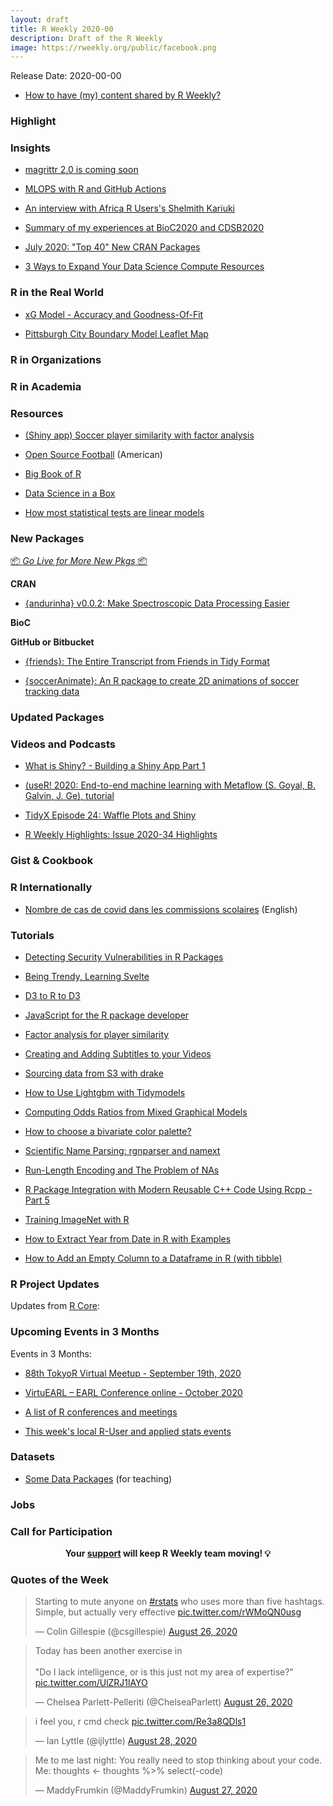 ```yaml
---
layout: draft
title: R Weekly 2020-00
description: Draft of the R Weekly
image: https://rweekly.org/public/facebook.png
---
```


Release Date: 2020-00-00

+ [How to have (my) content shared by R Weekly?](https://github.com/rweekly/rweekly.org#how-to-have-my-content-shared-by-r-weekly)


###  Highlight



### Insights

+ [magrittr 2.0 is coming soon](https://www.tidyverse.org/blog/2020/08/magrittr-2-0/)

+ [MLOPS with R and GitHub Actions](https://blog.revolutionanalytics.com/2020/08/mlops-with-r-and-github-actions.html)

+ [An interview with Africa R Users's Shelmith Kariuki](https://www.dataquest.io/blog/top-tips-for-learning-r-from-africa-rs-shelmith-kariuki/)

+ [Summary of my experiences at BioC2020 and CDSB2020](https://comunidadbioinfo.github.io/post/the_impact_of_cdsb_on_me/#.X0A5o5NKiuo)

+ [July 2020: "Top 40" New CRAN Packages](https://rviews.rstudio.com/2020/08/27/july-2020-top-40-new-cran-packages/)

+ [3 Ways to Expand Your Data Science Compute Resources](https://blog.rstudio.com/2020/08/27/expand-your-data-science-resources/)

### R in the Real World

+ [xG Model - Accuracy and Goodness-Of-Fit](https://www.thesignificantgame.com/portfolio/xg-model-accuracy-and-goodness-of-fit/)

+ [Pittsburgh City Boundary Model Leaflet Map](https://ctompkins.netlify.app/post/model-results-leaflet-map/)

###  R in Organizations



###  R in Academia



###  Resources

+ [(Shiny app) Soccer player similarity with factor analysis](https://eoinobrien.shinyapps.io/factoranalysis/)

+ [Open Source Football](https://www.opensourcefootball.com/) (American)

+ [Big Book of R](https://www.bigbookofr.com/)

+ [Data Science in a Box](https://datasciencebox.org/)

+ [How most statistical tests are linear models](https://paulvanderlaken.com/2020/08/25/how-most-statistical-tests-are-linear-models/)

###  New Packages

<p class="added-hostname"><a href="https://rweekly.org/live" target="_blank" class="externalLink">📦 <i>Go Live for More New Pkgs</i> 📦</a></p>

**CRAN**

+ [{andurinha} v0.0.2: Make Spectroscopic Data Processing Easier](https://cran.r-project.org/web/packages/andurinha/index.html)


**BioC**



**GitHub or Bitbucket**

+ [{friends}: The Entire Transcript from Friends in Tidy Format](https://github.com/EmilHvitfeldt/friends)

+ [{soccerAnimate}: An R package to create 2D animations of soccer tracking data](https://www.datofutbol.cl/soccer-animate-r-package/)


### Updated Packages



###  Videos and Podcasts

+ [What is Shiny? - Building a Shiny App Part 1](https://www.youtube.com/watch?v=Cy1YxhZd910)

+ [(useR! 2020: End-to-end machine learning with Metaflow (S. Goyal, B. Galvin, J. Ge), tutorial](https://www.youtube.com/watch?v=gtrODWCpXeo&t=769s)

+ [TidyX Episode 24: Waffle Plots and Shiny](https://www.youtube.com/watch?v=Xr4wyIne8TQ)

+ [R Weekly Highlights: Issue 2020-34 Highlights](https://fireside.fm/s/87RSVeFz+nFZt9fzl)

### Gist & Cookbook



### R Internationally

+ [Nombre de cas de covid dans les commissions scolaires](https://www.simoncoulombe.com/2020/08/covid_cs/) (English)

###  Tutorials


+ [Detecting Security Vulnerabilities in R Packages](https://www.jumpingrivers.com/blog/r-package-vulnerabilities-security/)

+ [Being Trendy, Learning Svelte](https://maya.rbind.io/post/2020/being-trendy-learning-svelte/)

+ [D3 to R to D3](https://maya.rbind.io/post/2020/d3-to-r-to-d3/)

+ [JavaScript for the R package developer](https://blog.r-hub.io/2020/08/25/js-r/)

+ [Factor analysis for player similarity](https://eoin-obrien.com/2020/08/24/factor-analysis-for-player-similarity/)

+ [Creating and Adding Subtitles to your Videos](https://daniel.rbind.io/2020/08/27/creating-and-adding-subtitles-to-your-videos/)

+ [Sourcing data from S3 with drake](https://mdneuzerling.com/post/sourcing-data-from-s3-with-drake/)

+ [How to Use Lightgbm with Tidymodels](https://blog.rmhogervorst.nl/blog/2020/08/27/how-to-use-lightgbm-with-tidymodels-framework/)

+ [Computing Odds Ratios from Mixed Graphical Models](http://jmbh.github.io//ORs-in-MGMs/)

+ [How to choose a bivariate color palette?](https://nowosad.github.io/post/cbc-bp2/)

+ [Scientific Name Parsing: rgnparser and namext](https://ropensci.org/technotes/2020/08/25/scientific-name-parsing/)


+ [Run-Length Encoding and The Problem of NAs](https://coolbutuseless.github.io/2020/08/26/run-length-encoding-and-the-problem-of-nas/)

+ [R Package Integration with Modern Reusable C++ Code Using Rcpp - Part 5](https://rviews.rstudio.com/2020/08/24/r-package-integration-with-modern-reusable-c-code-using-rcpp-part-5/)

+ [Training ImageNet with R](https://blogs.rstudio.com/tensorflow/posts/2020-08-24-training-imagenet-with-r)

+ [How to Extract Year from Date in R with Examples](https://www.marsja.se/how-to-extract-year-from-date-in-r-with-examples/?utm_source=rss&utm_medium=rss&utm_campaign=how-to-extract-year-from-date-in-r-with-examples)

+ [How to Add an Empty Column to a Dataframe in R (with tibble)](https://www.marsja.se/how-to-add-an-empty-column-to-dataframe-in-r-with-tibble/)

<!--<div class="post-more-begin></div><div class="post-more-end"></div>-->

###  R Project Updates

Updates from [R Core](http://developer.r-project.org/blosxom.cgi/R-devel/NEWS):


###  Upcoming Events in 3 Months

Events in 3 Months:

+ [88th TokyoR Virtual Meetup - September 19th, 2020](https://tokyor.connpass.com/)

+ [VirtuEARL – EARL Conference online - October 2020](https://www.mango-solutions.com/virtuearl-earl-conference-online-2020/)

+ [A list of R conferences and meetings](https://jumpingrivers.github.io/meetingsR/events.html)

+ [This week's local R-User and applied stats events](https://community.rstudio.com/c/irl)


### Datasets

+ [Some Data Packages](https://kieranhealy.org/blog/archives/2020/08/25/some-data-packages/) (for teaching)

### Jobs




###  Call for Participation


<p class="hide-support added-hostname support-rweekly" style="text-align: center;font-weight: bold;">Your <a class="non-visited externalLink" href="https://www.patreon.com/rweekly" onclick="pas(this)">support</a> will keep R Weekly team moving! 💡</p>

###  Quotes of the Week

<blockquote class="twitter-tweet"><p lang="en" dir="ltr">Starting to mute anyone on <a href="https://twitter.com/hashtag/rstats?src=hash&amp;ref_src=twsrc%5Etfw">#rstats</a> who uses more than five hashtags. Simple, but actually very effective <a href="https://t.co/rWMoQN0usg">pic.twitter.com/rWMoQN0usg</a></p>&mdash; Colin Gillespie (@csgillespie) <a href="https://twitter.com/csgillespie/status/1298621645767290881?ref_src=twsrc%5Etfw">August 26, 2020</a></blockquote> <script async src="https://platform.twitter.com/widgets.js" charset="utf-8"></script>

<blockquote class="twitter-tweet"><p lang="en" dir="ltr">Today has been another exercise in<br><br>&quot;Do I lack intelligence, or is this just not my area of expertise?&quot; <a href="https://t.co/UlZRJ1lAYO">pic.twitter.com/UlZRJ1lAYO</a></p>&mdash; Chelsea Parlett-Pelleriti (@ChelseaParlett) <a href="https://twitter.com/ChelseaParlett/status/1298728995463155712?ref_src=twsrc%5Etfw">August 26, 2020</a></blockquote> <script async src="https://platform.twitter.com/widgets.js" charset="utf-8"></script>

<blockquote class="twitter-tweet"><p lang="en" dir="ltr">i feel you, r cmd check <a href="https://t.co/Re3a8QDls1">pic.twitter.com/Re3a8QDls1</a></p>&mdash; Ian Lyttle (@ijlyttle) <a href="https://twitter.com/ijlyttle/status/1299144285040914433?ref_src=twsrc%5Etfw">August 28, 2020</a></blockquote> <script async src="https://platform.twitter.com/widgets.js" charset="utf-8"></script>

<blockquote class="twitter-tweet"><p lang="en" dir="ltr">Me to me last night: You really need to stop thinking about your code.<br>Me: thoughts &lt;- thoughts %&gt;% select(-code)</p>&mdash; MaddyFrumkin (@MaddyFrumkin) <a href="https://twitter.com/MaddyFrumkin/status/1298973154082197504?ref_src=twsrc%5Etfw">August 27, 2020</a></blockquote> <script async src="https://platform.twitter.com/widgets.js" charset="utf-8"></script>

